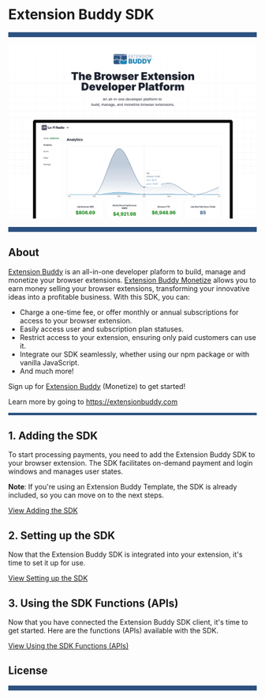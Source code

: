 # Extension Buddy SDK

<hr style="height: 10px; background-color: #2C5282">
<img alt="Extension Buddy SDK Readme" src="assets/extension-buddy-homepage.png"/>
<br>
<hr style="height: 10px; background-color: #2C5282">

## About
[Extension Buddy](https://extensionbuddy.com) is an all-in-one developer plaform to build, manage and monetize your browser extensions. [Extension Buddy Monetize](https://extensionbuddy.com/monetize)  allows you to earn money selling your browser extensions, transforming your innovative ideas into a profitable business. With this SDK, you can: 

- Charge a one-time fee, or offer monthly or annual subscriptions for access to your browser extension.
- Easily access user and subscription plan statuses.
- Restrict access to your extension, ensuring only paid customers can use it.
- Integrate our SDK seamlessly, whether using our npm package or with vanilla JavaScript.
- And much more!

Sign up for [Extension Buddy](https://extensionbuddy.com/signup) (Monetize) to get started!

Learn more by going to https://extensionbuddy.com

<hr style="height: 5px; background-color: #2C5282">

## 1. Adding the SDK

To start processing payments, you need to add the Extension Buddy SDK to your browser extension. The SDK facilitates on-demand payment and login windows and manages user states.

**Note**: If you're using an Extension Buddy Template, the SDK is already included, so you can move on to the next steps.

[View Adding the SDK](docs/ADDING_SDK.md)

## 2. Setting up the SDK

Now that the Extension Buddy SDK is integrated into your extension, it's time to set it up for use.

[View Setting up the SDK](docs/SETUP_SDK.md)

## 3. Using the SDK Functions (APIs)

Now that you have connected the Extension Buddy SDK client, it's time to get started. Here are the functions (APIs) available with the SDK.

[View Using the SDK Functions (APIs)](docs/SDK_FUNCTIONS.md)

## License

<hr style="height: 10px; background-color: #2C5282">
